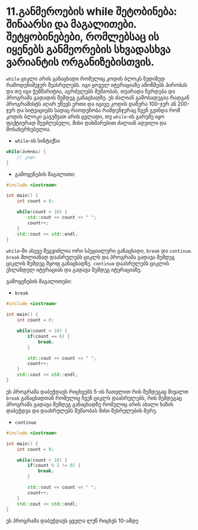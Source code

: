 # 11.განმეროების while შეტობინება: შინაარსი და მაგალითები. შეტყობინებები, რომლებსაც ის იყენებს განმეორების სხვადასხვა ვარიანტის ორგანიზებისთვის.

`while` ციკლი არის განაცხადი რომელიც კოდის ბლოკს ზედიზედ რამოდენიმეჯერ 
შეასრულებს. იგი ყოველ იტერაციაზე ამოწმებს პირობას და თუ იგი ჭეშმარიტია,
აგრძელებს მუშაობას, თუარადა ჩერდება და პროგრამა გადადის შემდეგ განაცხადზე.
ეს ძალიან გამოსადეგია რადგან პროგრამისტს აღარ უწევს ერთი და იგივე კოდის დაწერა
100-ჯერ ან 200-ჯერ და სიტუაციებს სადაც რაოდენობა რამდენჯერაც ჩვენ გვინდა რომ
კოდის ბლოკი გავუშვათ არის ცვლადი, თუ `while`-ის გარეშე იყო ფაქტიურად შეუძლებელი,
მისი დახმარებით ძალიან ადვილი და მოსახერხებელია.

- `while`-ის სინტაქსი
```cpp
while(პირობა) {
    // კოდი 
}
```

- გამოყენების მაგალითი:
```cpp
#include <iostream>

int main() {
    int count = 0;

    while(count < 10) {
        std::cout << count << " ";
        count++;
    }
    std::cout << std::endl;
}
```

`while`-ში ასევე შეგვიძლია ორი სპეციალური განაცხადი, `break` და `continue`.
`break` მთლიანად დაასრულებს ციკლს და პროგრამა გადავა შემდეგ ციკლის შემდეგ
მყოფ განაცხადზე.
`continue` დაასრულებს ციკლის ეხლანდელ იტერაციას და გადავა შემდეგ იტერაციაზე.

გამოყენების მაგალითები:

- `break`
```cpp
#include <iostream>

int main() {
    int count = 0;

    while(count < 10) {
        if(count == 6) {
            break;
        }

        std::cout << count << " ";
        count++;
    }
    std::cout << std::endl;
}
```
ეს პროგრამა დაბეჭდავს რიცხვებს 5-ის ჩათვლით რის შემდეგაც მივალთ `break`
განაცხადთან რომელიც ჩვენ ციკლს დაასრულებს, რის შემდეგაც პროგრამა გადავა
შემდეგ განაცხადზე რომელიც არის ახალი ხაზის დაბეჭდვა და დაასრულებს მუშაობას
მისი შესრულების მერე.

- `continue`
```cpp
#include <iostream>

int main() {
    int count = 0;

    while(count < 10) {
        if(count % 2 != 0) {
            break;
        }

        std::cout << count << " ";
        count++;
    }
    std::cout << std::endl;
}
```
ეს პროგრამა დაბეჭდავს ყველა ლუწ რიცხვს 10-ამდე